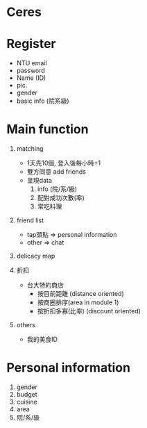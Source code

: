 # Ceres

# Register
- NTU email
- password
- Name (ID)
- pic.
- gender
- basic info (院系級)

# Main function
1. matching
	- 1天先10個, 登入後每小時+1
	- 雙方同意 add friends
	- 呈現data
		1. info (院/系/級)
		2. 配對成功次數(率)
		3. 常吃料理

2. friend list
	- tap頭貼 => personal information
	- other => chat

3. delicacy map

4. 折扣
	- 台大特約商店
		- 按目前距離 (distance oriented)
		- 按商圈排序(area in module 1)
		- 按折扣多寡(比率) (discount oriented)

5. others
	- 我的美食ID

# Personal information
1. gender
2. budget
3. cuisine
4. area
5. 院/系/級
